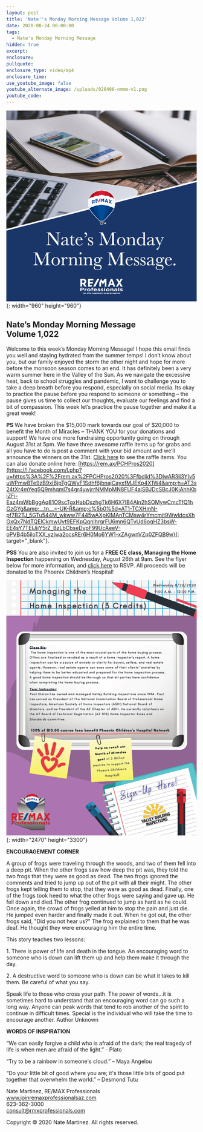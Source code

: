 ```yaml
---
layout: post
title: 'Nate''s Monday Morning Message Volume 1,022'
date: 2020-08-24 00:00:00
tags:
  - Nate's Monday Morning Message
hidden: true
excerpt:
enclosure:
pullquote:
enclosure_type: video/mp4
enclosure_time:
use_youtube_image: false
youtube_alternate_image: /uploads/020406-nmmm-v1.png
youtube_code:
---
```


![](/uploads/020406-nmmm-v1.png){: width="960" height="960"}

## **Nate’s Monday Morning Message<br>Volume 1,022**

Welcome to this week’s Monday Morning Message\! I hope this email finds you well and staying hydrated from the summer temps\! I don’t know about you, but our family enjoyed the storm the other night and hope for more before the monsoon season comes to an end. It has definitely been a very warm summer here in the Valley of the Sun. As we navigate the excessive heat, back to school struggles and pandemic, I want to challenge you to take a deep breath before you respond, especially on social media. Its okay to practice the pause before you respond to someone or something – the pause gives us time to collect our thoughts, evaluate our feelings and find a bit of compassion. This week let’s practice the pause together and make it a great week\!

**PS** We have broken the $15,000 mark towards our goal of $20,000 to benefit the Month of Miracles – THANK YOU for your donations and support\! We have one more fundraising opportunity going on through August 31st at 5pm. We have three awesome raffle items up for grabs and all you have to do is post a comment with your bid amount and we’ll announce the winners on the 31st. [Click here](https://www.facebook.com/REMAXProfessionalsAZ/posts/4330304797011975) to see the raffle items. You can also donate online here: [https://rem.ax/PCHPros2020](https://l.facebook.com/l.php?u=https%3A%2F%2Frem.ax%2FPCHPros2020%3Ffbclid%3DIwAR3il3YIv5uWPmwBTe9zB9xIBjpTgQWyF1Sdhf6jbnajCayxfMJEKp4X1W4&amp;h=AT3s24tXr4mYeq5Q9mhqmI7s4gr4ywjrrNMMpMN8FUF4aiSBJDcSBcJ0KiAhhKbiZFi-Eaz4mWbBggAq81O9scTgxHabDszhgTk6H6X7IB4Aln2hSOMywCmcTfQ1hGzGYg&amp;__tn__=-UK-R&amp;c%5b0%5d=AT1-TCXHmN-pf7B2TJ_5GTu544M_wkww7F445wAXpKIMAnTCMsw4rYmcmit9WwldcsXhGxQx7NdTQElCkmwUvt9EFKpQqnIhrgrFU6mn6QTvUd6ogHZ3bsW-EE4sY7TEIJijY5rZ_BzLbCbseDvpF99UcAeeV-oPVB4b5iloTXX_yzlwa2ocsREr6H0Mo6YW1-xZAgwnVZp0ZFQB9w){: target="_blank"}.

**PSS** You are also invited to join us for a **FREE CE class, Managing the Home Inspection** happening on Wednesday, August 26th at 9am. See the flyer below for more information, and [click here](http://preferrededucation.net/course_info.php?t=0&amp;c=2063&amp;sc=3709) to RSVP. All proceeds will be donated to the Phoenix Children’s Hospital\!

![](/uploads/home-inspection-ce-class-flyer-august-26th.jpg){: width="2470" height="3300"}

**ENCOURAGEMENT CORNER**

A group of frogs were traveling through the woods, and two of them fell into a deep pit. When the other frogs saw how deep the pit was, they told the two frogs that they were as good as dead. The two frogs ignored the comments and tried to jump up out of the pit with all their might. The other frogs kept telling them to stop, that they were as good as dead. Finally, one of the frogs took heed to what the other frogs were saying and gave up. He fell down and died.The other frog continued to jump as hard as he could. Once again, the crowd of frogs yelled at him to stop the pain and just die. He jumped even harder and finally made it out. When he got out, the other frogs said, "Did you not hear us?" The frog explained to them that he was deaf. He thought they were encouraging him the entire time.

This story teaches two lessons:

1\. There is power of life and death in the tongue. An encouraging word to someone who is down can lift them up and help them make it through the day.

2\. A destructive word to someone who is down can be what it takes to kill them. Be careful of what you say.

Speak life to those who cross your path. The power of words…it is sometimes hard to understand that an encouraging word can go such a long way. Anyone can peak words that tend to rob another of the spirit to continue in difficult times. Special is the individual who will take the time to encourage another. Author Unknown

**WORDS OF INSPIRATION**

“We can easily forgive a child who is afraid of the dark; the real tragedy of life is when men are afraid of the light.” - Plato

“Try to be a rainbow in someone's cloud.” – Maya Angelou

“Do your little bit of good where you are; it's those little bits of good put together that overwhelm the world.” – Desmond Tutu

Nate Martinez, RE/MAX Professionals<br>www.joinremaxprofessionalsaz.com<br>623-362-3000<br>consult@rmxprofessionals.com

Copyright &copy; 2020 Nate Martinez. All rights reserved.